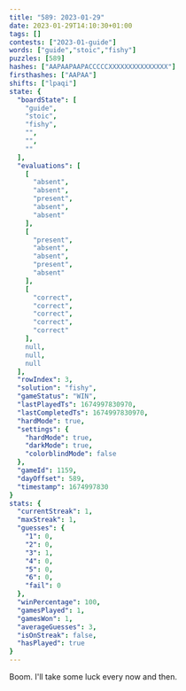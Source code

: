 ```yaml
---
title: "589: 2023-01-29"
date: 2023-01-29T14:10:30+01:00
tags: []
contests: ["2023-01-guide"]
words: ["guide","stoic","fishy"]
puzzles: [589]
hashes: ["AAPAAPAAPACCCCCXXXXXXXXXXXXXXX"]
firsthashes: ["AAPAA"]
shifts: ["lpaqi"]
state: {
  "boardState": [
    "guide",
    "stoic",
    "fishy",
    "",
    "",
    ""
  ],
  "evaluations": [
    [
      "absent",
      "absent",
      "present",
      "absent",
      "absent"
    ],
    [
      "present",
      "absent",
      "absent",
      "present",
      "absent"
    ],
    [
      "correct",
      "correct",
      "correct",
      "correct",
      "correct"
    ],
    null,
    null,
    null
  ],
  "rowIndex": 3,
  "solution": "fishy",
  "gameStatus": "WIN",
  "lastPlayedTs": 1674997830970,
  "lastCompletedTs": 1674997830970,
  "hardMode": true,
  "settings": {
    "hardMode": true,
    "darkMode": true,
    "colorblindMode": false
  },
  "gameId": 1159,
  "dayOffset": 589,
  "timestamp": 1674997830
}
stats: {
  "currentStreak": 1,
  "maxStreak": 1,
  "guesses": {
    "1": 0,
    "2": 0,
    "3": 1,
    "4": 0,
    "5": 0,
    "6": 0,
    "fail": 0
  },
  "winPercentage": 100,
  "gamesPlayed": 1,
  "gamesWon": 1,
  "averageGuesses": 3,
  "isOnStreak": false,
  "hasPlayed": true
}
---
```

<!-- more -->
Boom. I'll take some luck every now and then. 
